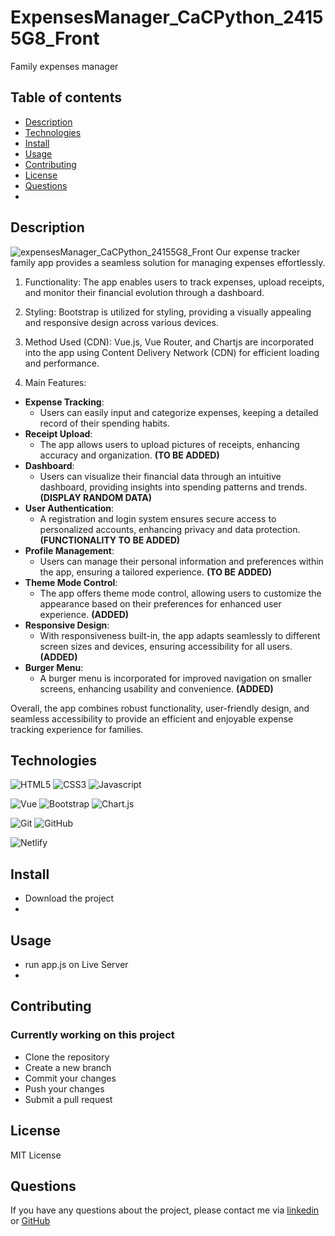 # ExpensesManager_CaCPython_24155G8_Front

Family expenses manager

## Table of contents
- [Description](#description)
- [Technologies](#technologies)
- [Install](#install)
- [Usage](#usage)
- [Contributing](#contributing)
- [License](#license)
- [Questions](#questions)
- 
## Description

![expensesManager_CaCPython_24155G8_Front](https://expensesmanagercacpython24155g8front.netlify.app/)
Our expense tracker family app provides a seamless solution for managing expenses effortlessly.

  1. Functionality: The app enables users to track expenses, upload receipts, and monitor their financial evolution through a dashboard.

  2. Styling: Bootstrap is utilized for styling, providing a visually appealing and responsive design across various devices.

  3. Method Used (CDN): Vue.js, Vue Router, and Chartjs are incorporated into the app using Content Delivery Network (CDN) for efficient loading and performance.

  4. Main Features:
  
  - **Expense Tracking**: 
    - Users can easily input and categorize expenses, keeping a detailed record of their spending habits.
  - **Receipt Upload**: 
    - The app allows users to upload pictures of receipts, enhancing accuracy and organization. **(TO BE ADDED)**
  - **Dashboard**: 
    - Users can visualize their financial data through an intuitive dashboard, providing insights into spending patterns and trends. **(DISPLAY RANDOM DATA)**
  - **User Authentication**: 
    - A registration and login system ensures secure access to personalized accounts, enhancing privacy and data protection. **(FUNCTIONALITY TO BE ADDED)**
  - **Profile Management**: 
    - Users can manage their personal information and preferences within the app, ensuring a tailored experience. **(TO BE ADDED)**
  - **Theme Mode Control**: 
    - The app offers theme mode control, allowing users to customize the appearance based on their preferences for enhanced user experience. **(ADDED)**
  - **Responsive Design**: 
    - With responsiveness built-in, the app adapts seamlessly to different screen sizes and devices, ensuring accessibility for all users. **(ADDED)**
  - **Burger Menu**: 
    - A burger menu is incorporated for improved navigation on smaller screens, enhancing usability and convenience. **(ADDED)**

Overall, the app combines robust functionality, user-friendly design, and seamless accessibility to provide an efficient and enjoyable expense tracking experience for families.

## Technologies

![HTML5](https://img.shields.io/badge/HTML5-E34F26?style=for-the-badge&logo=html5&logoColor=E34F26&labelColor=101010&color=E34F26)
![CSS3](https://img.shields.io/badge/CSS3-1572B6?style=for-the-badge&logo=css3&logoColor=1572B6&labelColor=101010)
![Javascript](https://img.shields.io/badge/JavaScript-F7DF1E?style=for-the-badge&logo=javascript&logoColor=F7DF1E&labelColor=101010)

![Vue](https://img.shields.io/badge/Vue-4FC08D?style=for-the-badge&logo=vuedotjs&logoColor=4FC08D&labelColor=101010)
![Bootstrap](https://img.shields.io/badge/Bootstrap-7952B3?style=for-the-badge&logo=bootstrap&logoColor=7952B3&labelColor=101010)
![Chart.js](https://img.shields.io/badge/Chart.js-FF6384?style=for-the-badge&logo=Chart.js&logoColor=FF6384&labelColor=101010)

![Git](https://img.shields.io/badge/Git-F05032?style=for-the-badge&logo=Git&logoColor=F05032&labelColor=101010)
![GitHub](https://img.shields.io/badge/GitHub-181717?style=for-the-badge&logo=GitHub&logoColor=white&labelColor=101010)

![Netlify](https://img.shields.io/badge/Netlify-00C7B7?style=for-the-badge&logo=Netlify&logoColor=00C7B7&labelColor=101010)

## Install
- Download the project
- 
## Usage
- run app.js on Live Server 
- 
## Contributing
### Currently working on this project
- Clone the repository
- Create a new branch
- Commit your changes
- Push your changes
- Submit a pull request
<!-- ### Future working strategy
- Fork the repository
- Create a new branch
- Commit your changes
- Push to your fork
- Submit a pull request -->
## License
MIT License
## Questions
If you have any questions about the project, please contact me via [linkedin](https://www.linkedin.com/in/sergio-martinez-cuesta/) or [GitHub](https://github.com/Ssergiomc)